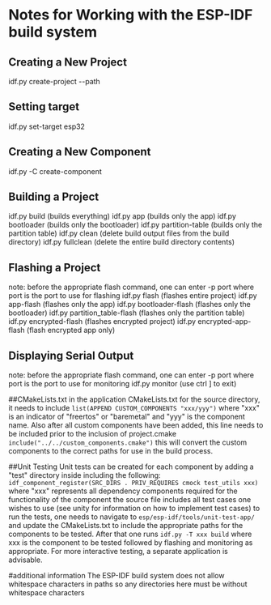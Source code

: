 # Notes for Working with the ESP-IDF build system

## Creating a New Project

idf.py create-project --path <project path> <path name>

## Setting target
idf.py set-target esp32

## Creating a New Component
idf.py -C <component path> create-component <component name>

## Building a Project
idf.py build   (builds everything)
idf.py app     (builds only the app)
idf.py bootloader (builds only the bootloader)
idf.py partition-table (builds only the partition table)
idf.py clean (delete build output files from the build directory)
idf.py fullclean (delete the entire build directory contents)

## Flashing a Project
note:  before the appropriate flash command, one can enter -p port where port is the port to use for flashing
idf.py flash  (flashes entire project)
idf.py app-flash (flashes only the app)
idf.py bootloader-flash (flashes only the bootloader)
idf.py partition_table-flash (flashes only the partition table)
idf.py encrypted-flash (flashes encrypted project)
idf.py encrypted-app-flash (flash encrypted app only)

## Displaying Serial Output
note:  before the appropriate flash command, one can enter -p port where port is the port to use for monitoring
idf.py monitor  (use ctrl ] to exit)

##CMakeLists.txt
in the application CMakeLists.txt for the source directory, it needs to include `list(APPEND CUSTOM_COMPONENTS "xxx/yyy")` where "xxx" is an indicator of "freertos" or "baremetal" and "yyy" is the component name.  Also after all custom components have been added, this line needs to be included prior to the inclusion of project.cmake `include("../../custom_components.cmake")` this will convert the custom components to the correct paths for use in the build process.

##Unit Testing
Unit tests can be created for each component by adding a "test" directory inside including the following:
  `idf_component_register(SRC_DIRS .
                       PRIV_REQUIRES cmock test_utils xxx)`
  where "xxx" represents all dependency components required for the functionality of the component
  the source file includes all test cases one wishes to use (see unity for information on how to implement test cases)
  to run the tests, one needs to navigate to `esp/esp-idf/tools/unit-test-app/` and update the CMakeLists.txt to include the appropriate paths for the components to be tested.  After that one runs `idf.py -T xxx build` where xxx is the component to be tested followed by flashing and monitoring as appropriate.  For more interactive testing, a separate application is advisable.

#additional information
The ESP-IDF build system does not allow whitespace characters in paths so any directories here must be without whitespace characters


